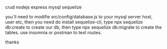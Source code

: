 crud nodejs express mysql sequelize

you´ll need to modifie src/config/database.js to your mysql server host, user etc,
then you need do install sequelize-cli,
type npx sequelize db:create to create our db,
then type npx sequelize db:migrate to create the tables.
use insomnia or postman to test routes.

thanks
